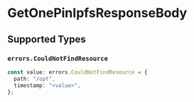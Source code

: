 # GetOnePinIpfsResponseBody


## Supported Types

### `errors.CouldNotFindResource`

```typescript
const value: errors.CouldNotFindResource = {
  path: "/opt",
  timestamp: "<value>",
};
```


